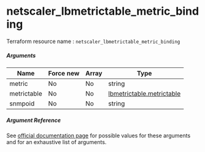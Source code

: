 # netscaler_lbmetrictable_metric_binding

Terraform resource name : ```netscaler_lbmetrictable_metric_binding```

##### Arguments

| Name | Force new | Array | Type |
|----|----|----|----|
|metric|No|No|string|
|metrictable|No|No|[lbmetrictable.metrictable](/doc/resources/lbmetrictable.md)|
|snmpoid|No|No|string|

##### Argument Reference

See [official documentation page](https://developer-docs.citrix.com/projects/netscaler-nitro-api/en/11.0/configuration/load-balancing/lbmetrictable_metric_binding/lbmetrictable_metric_binding/) for possible values for these arguments and for an exhaustive list of arguments.

